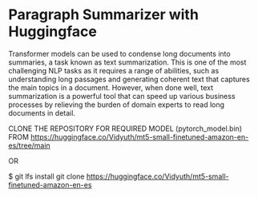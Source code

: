 # Paragraph Summarizer with Huggingface
Transformer models can be used to condense long documents into summaries, a task known as text summarization. This is one of the most challenging NLP tasks as it requires a range of abilities, such as understanding long passages and generating coherent text that captures the main topics in a document. However, when done well, text summarization is a powerful tool that can speed up various business processes by relieving the burden of domain experts to read long documents in detail.

CLONE THE REPOSITORY FOR REQUIRED MODEL (pytorch_model.bin) FROM https://huggingface.co/Vidyuth/mt5-small-finetuned-amazon-en-es/tree/main

OR

$ git lfs install git clone https://huggingface.co/Vidyuth/mt5-small-finetuned-amazon-en-es
